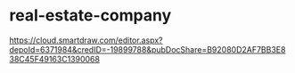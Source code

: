 # real-estate-company
https://cloud.smartdraw.com/editor.aspx?depoId=6371984&credID=-19899788&pubDocShare=B92080D2AF7BB3E838C45F49163C1390068
